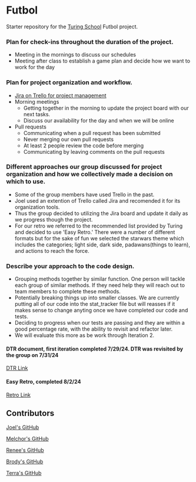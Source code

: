 # Futbol

Starter repository for the [Turing School](https://turing.io/) Futbol project.

### Plan for check-ins throughout the duration of the project.

* Meeting in the mornings to discuss our schedules
* Meeting after class to establish a game plan and decide how we want to work for the day

### Plan for project organization and workflow.

* [Jira on Trello for project management](https://tnoblecmd.atlassian.net/jira/core/projects/FGP/board)
* Morning meetings
    * Getting together in the morning to update the project board with our next tasks.
    * Discuss our availability for the day and when we will be online
* Pull requests
    * Communicating when a pull request has been submitted
    * Never merging our own pull requests
    * At least 2 people review the code before merging
    * Communicating by leaving comments on the pull requests

### Different approaches our group discussed for project organization and how we collectively made a decision on which to use.

* Some of the group members have used Trello in the past.
* Joel used an extention of Trello called Jira and recomended it for its organization tools.
* Thus the group decided to utilizing the Jira board and update it daily as we progress though the project.
* For our retro we referred to the recommended list provided by Turing and decided to use 'Easy Retro.' There were a number of different formats but for the sake of fun we selected the starwars theme which includes the categories; light side, dark side, padawans(things to learn), and actions to reach the force. 


### Describe your approach to the code design.

* Grouping methods together by similar function. One person will tackle each group of similar methods. If they need help they will reach out to team members to complete these methods. 
* Potentially breaking things up into smaller classes. We are currently putting all of our code into the stat_tracker file but will reasses if it makes sense to change anyting once we have completed our code and tests. 
* Deciding to progress when our tests are passing and they are within a good percentage rate, with the ability to revisit and refactor later.
 * We will evaluate this more as be work through Iteration 2.

#### DTR document, first iteration completed 7/29/24. DTR was revisited by the group on 7/31/24<br/>
[DTR Link](https://docs.google.com/document/d/1eRyCmQuAlY8jA7yiepLuJlpfgi4hn2COcAz-tQuNMlQ/edit)

#### Easy Retro, completed 8/2/24
[Retro Link](https://easyretro.io/publicboard/e6efvUfwGGeGkQhNNmP0zReO0M32/34ca93ea-06a9-443f-a81c-257ee813f13a)

## Contributors

[Joel's GitHub](https://github.com/jdavalos98)

[Melchor's GitHub](https://github.com/MDelarosa1993)

[Renee's GitHub](https://github.com/Renee-m02)

[Brody's GitHub](https://github.com/BrodyNics77)

[Terra's GitHub](https://github.com/TDManning)
